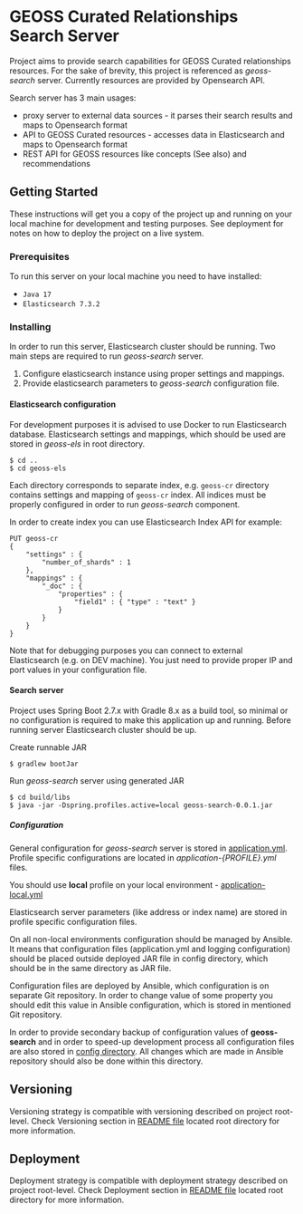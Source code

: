 # GEOSS Curated Relationships Search Server

Project aims to provide search capabilities for GEOSS Curated relationships resources.
For the sake of brevity, this project is referenced as *geoss-search* server.
Currently resources are provided by Opensearch API.

Search server has 3 main usages:
- proxy server to external data sources - it parses their search results and maps to Opensearch format
- API to GEOSS Curated resources - accesses data in Elasticsearch and maps to Opensearch format
- REST API for GEOSS resources like concepts (See also) and recommendations

## Getting Started

These instructions will get you a copy of the project up and running on your local machine for development and testing purposes. See deployment for notes on how to deploy the project on a live system.

### Prerequisites

To run this server on your local machine you need to have installed:

- `Java 17`
- `Elasticsearch 7.3.2`

### Installing

In order to run this server, Elasticsearch cluster should be running.
Two main steps are required to run *geoss-search* server.

1. Configure elasticsearch instance using proper settings and mappings.
2. Provide elasticsearch parameters to *geoss-search* configuration file.

#### Elasticsearch configuration

For development purposes it is advised to use Docker to run Elasticsearch database.
Elasticsearch settings and mappings, which should be used are stored in *geoss-els* in root directory.
```
$ cd ..
$ cd geoss-els
```

Each directory corresponds to separate index, e.g. `geoss-cr` directory contains settings and mapping of `geoss-cr` index.
All indices must be properly configured in order to run _geoss-search_ component.

In order to create index you can use Elasticsearch Index API for example:
```
PUT geoss-cr
{
    "settings" : {
        "number_of_shards" : 1
    },
    "mappings" : {
        "_doc" : {
            "properties" : {
                "field1" : { "type" : "text" }
            }
        }
    }
}
```

Note that for debugging purposes you can connect to external Elasticsearch (e.g. on DEV machine).
You just need to provide proper IP and port values in your configuration file.

#### Search server
Project uses Spring Boot 2.7.x with Gradle 8.x as a build tool, so minimal or no configuration is required to make this application up and running.
Before running server Elasticsearch cluster should be up.

Create runnable JAR
```
$ gradlew bootJar
```

Run *geoss-search* server using generated JAR
```
$ cd build/libs
$ java -jar -Dspring.profiles.active=local geoss-search-0.0.1.jar
```


##### Configuration

General configuration for *geoss-search* server is stored in [application.yml](src/main/resources/application.yml).
Profile specific configurations are located in *application-{PROFILE}.yml* files.

You should use **local** profile on your local environment - [application-local.yml](src/main/resources/application-local.yml)

Elasticsearch server parameters (like address or index name) are stored in profile specific configuration files.

On all non-local environments configuration should be managed by Ansible. It means that configuration files (application.yml and logging configuration)
should be placed outside deployed JAR file in config directory, which should be in the same directory as JAR file.

Configuration files are deployed by Ansible, which configuration is on separate Git repository. In order to change value of some property
you should edit this value in Ansible configuration, which is stored in mentioned Git repository.

In order to provide secondary backup of configuration values of **geoss-search** and in order to speed-up development process all configuration files are also stored in [config directory](config).
All changes which are made in Ansible repository should also be done within this directory.

## Versioning

Versioning strategy is compatible with versioning described on project root-level.
Check Versioning section in [README file](../README.md) located root directory for more information.

## Deployment

Deployment strategy is compatible with deployment strategy described on project root-level.
Check Deployment section in [README file](../README.md) located root directory for more information.

